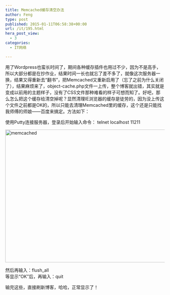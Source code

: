 ```yaml
---
title: Memcached缓存清空办法
author: Feng
type: post
published: 2015-01-11T06:58:38+00:00
url: /it/195.html
hera_post_view:
  - 3
categories:
  - IT网络

---
```

用了Wordpress也蛮长时间了，期间各种缓存插件也用过不少，因为不是高手，所以大部分都是在抄作业，结果时间一长也就忘了差不多了，就像这次服务器一换，结果又得重新去“翻书”，把Memcached又重新启用了（忘了之前为什么关闭了），结果麻烦来了，object-cache.php文件一上传，整个博客就出错，其实就是变成以前用的主题样子，没有了CSS文件那种难看的样子可想而知了。好吧，那么怎么把这个缓存给清空掉呢？显然清理IE浏览器的缓存是徒劳的，因为没上传这个文件之前都是OK的，所以只能去清理Memcached里的缓存，这个还是只能找我师傅的师娘——百度来搞定。方法如下：

<div class="alert alert-info">
  使用Putty连接服务器，登录后开始输入命令： telnet localhost 11211
</div>

[<img loading="lazy" decoding="async" class="alignnone size-full wp-image-1353" src="http://uu126.cn/wp-content/uploads/2015/01/memcached.jpg" alt="memcached" width="670" height="420" />][1]

<div class="alert alert-info">
  然后再输入：flush_all
</div>

<div class="alert alert-info">
  等显示“OK”后，再输入：quit
</div>

输完这些，直接刷新博客，哈哈，正常显示了！

 [1]: http://uu126.cn/wp-content/uploads/2015/01/memcached.jpg